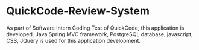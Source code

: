 # QuickCode-Review-System
As part of Software Intern Coding Test of QuickCode, this application is developed. Java Spring MVC framework, PostgreSQL database, javascript, CSS, JQuery is used for this application development.
